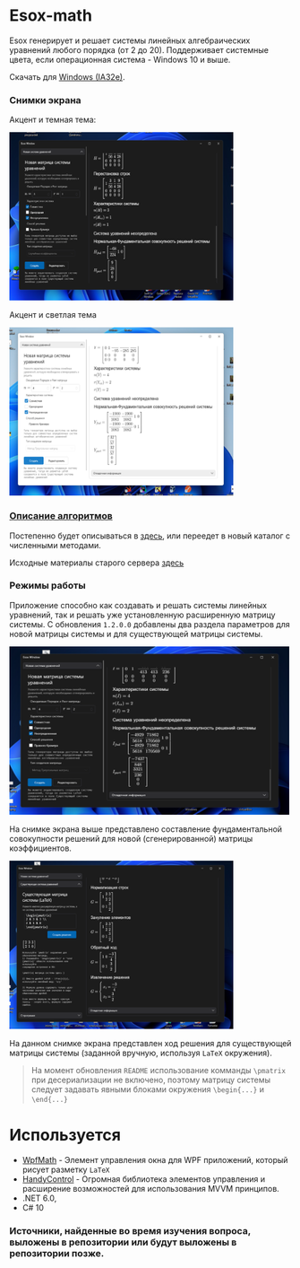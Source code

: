 # Esox-math
Esox генерирует и решает системы линейных алгебраических
уравнений любого порядка (от 2 до 20). Поддерживает
системные цвета, если операционная система - Windows 10 и выше.

Скачать для [Windows (IA32e)](https://github.com/AlexeyTolstopyatov/Esox-math/releases/download/v1.2.0.0/esox-windows-1.2.0.0.zip).

### Снимки экрана
Акцент и темная тема:

<img src="Screenshots/dark.png" height="300" width="400">

Акцент и светлая тема

<img src="Screenshots/white.png" height="300" width="400">

### [Описание алгоритмов](INSIDE.md)
Постепенно будет описываться в [здесь](INSIDE.md), или переедет в новый каталог
с численными методами.

Исходные материалы старого сервера [здесь](https://github.com/AlexeyTolstopyatov/Esox-math/blob/main/linearAlgebra2/IMPOTRANT.md)

### Режимы работы
Приложение способно как создавать и решать системы линейных уравнений, так и решать уже установленную расширенную
матрицу системы. С обновления `1.2.0.0` добавлены два
раздела параметров для новой матрицы системы и для существующей
матрицы системы.

<img src="Screenshots/fcases.png" height="300" width="500">

На снимке экрана выше представлено составление фундаментальной
совокупности решений для новой (сгенерированной) матрицы
коэффициентов.

<img src="Screenshots/students update.png" height="300" width="400">

На данном снимке экрана представлен ход решения для
существующей матрицы системы (заданной вручную, используя `LaTeX` окружения).

> На момент обновления `README` использование комманды `\pmatrix`
при десериализации не включено, поэтому матрицу системы следует задавать
явными блоками окружения `\begin{...}` и `\end{...}`

# Используется
 - [WpfMath](https://github.com/nevgeny/wpf-math) - Элемент управления окна для WPF приложений, который рисует разметку `LaTeX`
 - [HandyControl](https://github.com/HandyOrg/HandyControl) - Огромная библиотека элементов управления
 и расширение возможностей для использования MVVM принципов.
 - .NET 6.0,
 - C# 10

### Источники, найденные во время изучения вопроса, выложены в репозитории или будут выложены в репозитории позже. 
